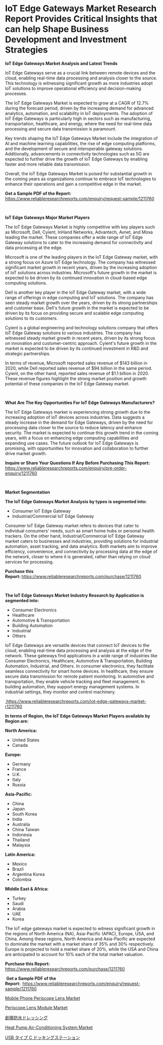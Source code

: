 <p><h1>IoT Edge Gateways Market Research Report Provides Critical Insights that can help Shape Business Development and Investment Strategies</h1></p><p><strong>IoT Edge Gateways Market Analysis and Latest Trends</strong></p>
<p><p>IoT Edge Gateways serve as a crucial link between remote devices and the cloud, enabling real-time data processing and analysis closer to the source. This technology is witnessing significant growth as more industries adopt IoT solutions to improve operational efficiency and decision-making processes.</p><p>The IoT Edge Gateways Market is expected to grow at a CAGR of 12.7% during the forecast period, driven by the increasing demand for advanced analytics, automation, and scalability in IoT deployments. The adoption of IoT Edge Gateways is particularly high in sectors such as manufacturing, transportation, healthcare, and energy, where the need for real-time data processing and secure data transmission is paramount.</p><p>Key trends shaping the IoT Edge Gateways Market include the integration of AI and machine learning capabilities, the rise of edge computing platforms, and the development of secure and interoperable gateway solutions. Additionally, advancements in connectivity technologies such as 5G are expected to further drive the growth of IoT Edge Gateways by enabling faster and more reliable data transmission.</p><p>Overall, the IoT Edge Gateways Market is poised for substantial growth in the coming years as organizations continue to embrace IoT technologies to enhance their operations and gain a competitive edge in the market.</p></p>
<p><strong>Get a Sample PDF of the Report:&nbsp;</strong> <a href="https://www.reliableresearchreports.com/enquiry/request-sample/1211760">https://www.reliableresearchreports.com/enquiry/request-sample/1211760</a></p>
<p>&nbsp;</p>
<p><strong>IoT Edge Gateways Major Market Players</strong></p>
<p><p>The IoT Edge Gateways Market is highly competitive with key players such as Microsoft, Dell, Cyient, InHand Networks, Advantech, Avnet, and Moxa leading the market. These companies offer a wide range of IoT Edge Gateway solutions to cater to the increasing demand for connectivity and data processing at the edge.</p><p>Microsoft is one of the leading players in the IoT Edge Gateway market, with a strong focus on Azure IoT Edge technology. The company has witnessed significant market growth in recent years, driven by the increasing adoption of IoT solutions across industries. Microsoft's future growth in the market is expected to be driven by its continued innovation in cloud-based edge computing solutions.</p><p>Dell is another key player in the IoT Edge Gateway market, with a wide range of offerings in edge computing and IoT solutions. The company has seen steady market growth over the years, driven by its strong partnerships and customer base. Dell's future growth in the market is expected to be driven by its focus on providing secure and scalable edge computing solutions to its customers.</p><p>Cyient is a global engineering and technology solutions company that offers IoT Edge Gateway solutions to various industries. The company has witnessed steady market growth in recent years, driven by its strong focus on innovation and customer-centric approach. Cyient's future growth in the market is expected to be driven by its continued investment in R&D and strategic partnerships.</p><p>In terms of revenue, Microsoft reported sales revenue of $143 billion in 2020, while Dell reported sales revenue of $94 billion in the same period. Cyient, on the other hand, reported sales revenue of $1.1 billion in 2020. These revenue figures highlight the strong market position and growth potential of these companies in the IoT Edge Gateway market.</p></p>
<p>&nbsp;</p>
<p><strong>What Are The Key Opportunities For IoT Edge Gateways Manufacturers?</strong></p>
<p><p>The IoT Edge Gateways market is experiencing strong growth due to the increasing adoption of IoT devices across industries. Data suggests a steady increase in the demand for Edge Gateways, driven by the need for processing data closer to the source to reduce latency and enhance security. The market is expected to continue this growth trend in the coming years, with a focus on enhancing edge computing capabilities and expanding use cases. The future outlook for IoT Edge Gateways is promising, with opportunities for innovation and collaboration to further drive market growth.</p></p>
<p><strong>Inquire or Share Your Questions If Any Before Purchasing This Report:</strong> <a href="https://www.reliableresearchreports.com/enquiry/pre-order-enquiry/1211760">https://www.reliableresearchreports.com/enquiry/pre-order-enquiry/1211760</a></p>
<p>&nbsp;</p>
<p><strong>Market Segmentation</strong></p>
<p><strong>The IoT Edge Gateways Market Analysis by types is segmented into:</strong></p>
<p><ul><li>Consumer IoT Edge Gateway</li><li>Industrial/Commercial IoT Edge Gateway</li></ul></p>
<p><p>Consumer IoT Edge Gateway market refers to devices that cater to individual consumers' needs, such as smart home hubs or personal health trackers. On the other hand, Industrial/Commercial IoT Edge Gateway market caters to businesses and industries, providing solutions for industrial automation, asset tracking, and data analytics. Both markets aim to improve efficiency, convenience, and connectivity by processing data at the edge of the network, closer to where it is generated, rather than relying on cloud services for processing.</p></p>
<p><strong>Purchase this Report:&nbsp;</strong><a href="https://www.reliableresearchreports.com/purchase/1211760">https://www.reliableresearchreports.com/purchase/1211760</a></p>
<p>&nbsp;</p>
<p><strong>The IoT Edge Gateways Market Industry Research by Application is segmented into:</strong></p>
<p><ul><li>Consumer Electronics</li><li>Healthcare</li><li>Automotive & Transportation</li><li>Building Automation</li><li>Industrial</li><li>Others</li></ul></p>
<p><p>IoT Edge Gateways are versatile devices that connect IoT devices to the cloud, enabling real-time data processing and analysis at the edge of the network. These gateways find applications in a wide range of industries like Consumer Electronics, Healthcare, Automotive & Transportation, Building Automation, Industrial, and Others. In consumer electronics, they facilitate seamless connectivity for smart home devices. In healthcare, they ensure secure data transmission for remote patient monitoring. In automotive and transportation, they enable vehicle tracking and fleet management. In building automation, they support energy management systems. In industrial settings, they monitor and control machinery.</p></p>
<p><a href="https://www.reliableresearchreports.com/iot-edge-gateways-market-r1211760">&nbsp;https://www.reliableresearchreports.com/iot-edge-gateways-market-r1211760</a></p>
<p><strong>In terms of Region, the IoT Edge Gateways Market Players available by Region are:</strong></p>
<p>
    <p> <strong> North America: </strong>
        <ul>
            <li>United States</li>
            <li>Canada</li>
        </ul>
        </p> 
    <p> <strong> Europe: </strong>
        <ul>
            <li>Germany</li>
            <li>France</li>
            <li>U.K.</li>
            <li>Italy</li>
            <li>Russia</li>
        </ul>
        </p> 
    <p> <strong> Asia-Pacific: </strong>
        <ul>
            <li>China</li>
            <li>Japan</li>
            <li>South Korea</li>
            <li>India</li>
            <li>Australia</li>
            <li>China Taiwan</li>
            <li>Indonesia</li>
            <li>Thailand</li>
            <li>Malaysia</li>
        </ul>
        </p> 
    <p> <strong> Latin America: </strong>
        <ul>
            <li>Mexico</li>
            <li>Brazil</li>
            <li>Argentina Korea</li>
            <li>Colombia</li>
        </ul>
        </p> 
    <p> <strong> Middle East & Africa: </strong>
        <ul>
            <li>Turkey</li>
            <li>Saudi</li>
            <li>Arabia</li>
            <li>UAE</li>
            <li>Korea</li>
        </ul>
    </p>
    </p>
<p><p>The IoT edge gateways market is expected to witness significant growth in the regions of North America (NA), Asia-Pacific (APAC), Europe, USA, and China. Among these regions, North America and Asia-Pacific are expected to dominate the market with a market share of 35% and 30% respectively. Europe is projected to hold a market share of 20%, while the USA and China are anticipated to account for 10% each of the total market valuation.</p></p>
<p><strong>Purchase this Report: </strong><a href="https://www.reliableresearchreports.com/purchase/1211760">https://www.reliableresearchreports.com/purchase/1211760</a></p>
<p>&nbsp;<strong>Get a Sample PDF of the Report:&nbsp;&nbsp;</strong><a href="https://www.reliableresearchreports.com/enquiry/request-sample/1211760">https://www.reliableresearchreports.com/enquiry/request-sample/1211760</a></p>
<p><strong></strong></p>
<p><p><a href="https://issuu.com/reportprime-2/docs/mobile-phone-periscope-lens-market-size-2030.pptx">Mobile Phone Periscope Lens Market</a></p><p><a href="https://issuu.com/reportprime-2/docs/periscope-lens-module-market-size-2030.pptx">Periscope Lens Module Market</a></p><p><a href="https://github.com/hardee896/Market-Research-Report-List-1/blob/main/1781392101558.md">創傷防水ドレッシング</a></p><p><a href="https://github.com/LitzyGulgowski2023/Market-Research-Report-List-1/blob/main/heat-pump-air-conditioning-system-market.md">Heat Pump Air-Conditioning System Market</a></p><p><a href="https://github.com/Andrewones2023/Market-Research-Report-List-1/blob/main/4825551101560.md">USB タイプ C ドッキングステーション</a></p></p>